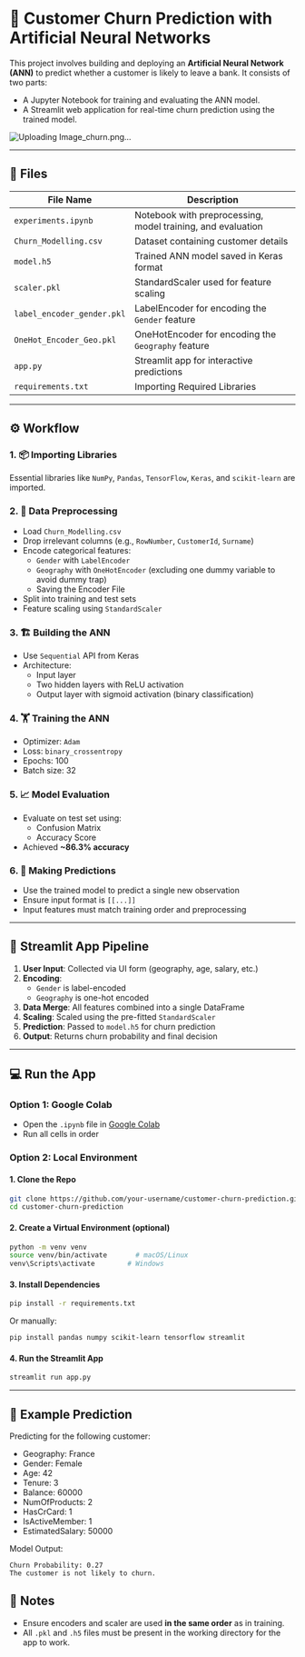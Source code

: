 
# 🧠 Customer Churn Prediction with Artificial Neural Networks

This project involves building and deploying an **Artificial Neural Network (ANN)** to predict whether a customer is likely to leave a bank. It consists of two parts:

- A Jupyter Notebook for training and evaluating the ANN model.
- A Streamlit web application for real-time churn prediction using the trained model.

 ![Uploading Image_churn.png…]()






---

## 📁 Files

| File Name                                               | Description                                                |
|---------------------------------------------------------|------------------------------------------------------------|
| `experiments.ipynb`                                     | Notebook with preprocessing, model training, and evaluation|
| `Churn_Modelling.csv`                                   | Dataset containing customer details                        |
| `model.h5`                                              | Trained ANN model saved in Keras format                    |
| `scaler.pkl`                                            | StandardScaler used for feature scaling                    |
| `label_encoder_gender.pkl`                              | LabelEncoder for encoding the `Gender` feature             |
| `OneHot_Encoder_Geo.pkl`                                | OneHotEncoder for encoding the `Geography` feature         |
| `app.py`                                                | Streamlit app for interactive predictions                  |
| `requirements.txt`                                      |Importing Required Libraries                                |

---

## ⚙️ Workflow

### 1. 📦 Importing Libraries
Essential libraries like `NumPy`, `Pandas`, `TensorFlow`, `Keras`, and `scikit-learn` are imported.

### 2. 🧹 Data Preprocessing
- Load `Churn_Modelling.csv`
- Drop irrelevant columns (e.g., `RowNumber`, `CustomerId`, `Surname`)
- Encode categorical features:
  - `Gender` with `LabelEncoder`
  - `Geography` with `OneHotEncoder` (excluding one dummy variable to avoid dummy trap)
  - Saving the Encoder File
- Split into training and test sets
- Feature scaling using `StandardScaler`

### 3. 🏗️ Building the ANN
- Use `Sequential` API from Keras
- Architecture:
  - Input layer
  - Two hidden layers with ReLU activation
  - Output layer with sigmoid activation (binary classification)

### 4. 🏋️ Training the ANN
- Optimizer: `Adam`
- Loss: `binary_crossentropy`
- Epochs: 100
- Batch size: 32

### 5. 📈 Model Evaluation
- Evaluate on test set using:
  - Confusion Matrix
  - Accuracy Score
- Achieved **~86.3% accuracy**

### 6. 🔮 Making Predictions
- Use the trained model to predict a single new observation
- Ensure input format is `[[...]]`
- Input features must match training order and preprocessing

---

## 🧬 Streamlit App Pipeline

1. **User Input**: Collected via UI form (geography, age, salary, etc.)
2. **Encoding**:
   - `Gender` is label-encoded
   - `Geography` is one-hot encoded
3. **Data Merge**: All features combined into a single DataFrame
4. **Scaling**: Scaled using the pre-fitted `StandardScaler`
5. **Prediction**: Passed to `model.h5` for churn prediction
6. **Output**: Returns churn probability and final decision

---

## 💻 Run the App

### Option 1: Google Colab
- Open the `.ipynb` file in [Google Colab](https://colab.research.google.com)
- Run all cells in order

### Option 2: Local Environment

#### 1. Clone the Repo

```bash
git clone https://github.com/your-username/customer-churn-prediction.git
cd customer-churn-prediction
```

#### 2. Create a Virtual Environment (optional)

```bash
python -m venv venv
source venv/bin/activate       # macOS/Linux
venv\Scripts\activate        # Windows
```

#### 3. Install Dependencies

```bash
pip install -r requirements.txt
```

Or manually:

```bash
pip install pandas numpy scikit-learn tensorflow streamlit
```

#### 4. Run the Streamlit App

```bash
streamlit run app.py
```

---

## 🎯 Example Prediction

Predicting for the following customer:

- Geography: France
- Gender: Female
- Age: 42
- Tenure: 3
- Balance: 60000
- NumOfProducts: 2
- HasCrCard: 1
- IsActiveMember: 1
- EstimatedSalary: 50000

Model Output:
```
Churn Probability: 0.27
The customer is not likely to churn.
```



## 📝 Notes

- Ensure encoders and scaler are used **in the same order** as in training.
- All `.pkl` and `.h5` files must be present in the working directory for the app to work.

